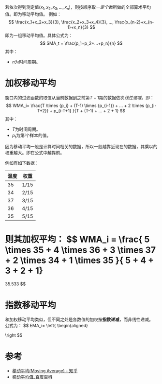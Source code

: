 若依次得到测定值$(x_1, x_2, x_3, ..., x_n)$，则按顺序取*一定个数*所做的全部算术平均值。即为移动平均值。
例如：
$$
\frac{x_1+x_2+x_3}{3}, \frac{x_2+x_3+x_4}{3}, ..., \frac{x_{n-2}+x_{n-1}+x_n}{3}
$$
即为一组移动平均值。具体公式为：
$$
SMA_t = \frac{p_1+p_2+...+p_n}{n}
$$
其中：
- $n$为时间周期。

# 加权移动平均
窗口内的过滤函数的取值从当前数据到之前第$T-1$期的数据依次*线性递减*。即：
$$
WMA_i=
\frac{T \times {p_i} + (T-1) \times {p_{i-1}} + ... + 2 \times {p_{i-T+2}} + p_{i-T+1} }{T + (T-1) + ... + 2 + 1}
$$
其中：
- $T$为时间周期。
- $p_t$为第$i$个样本的值。

因为移动平均一般是计算时间相关的数据，所以一般越靠近现在的数据，其乘以的权重越大。即在公式中越靠前。

例如有如下数据：

| 温度 | 权重 |
| ---- | ---- |
| 35   | 1/15 |
| 34   | 2/15 |
| 37   | 3/15 |
| 36   | 4/15 |
| 35   | 5/15 |

则其加权平均：
$$
WMA_i = \frac{ 5 \times 35 + 4 \times 36 + 3 \times 37 + 2 \times 34 + 1 \times 35 }{ 5 + 4 + 3 + 2 + 1}
=
35.533
$$

# 指数移动平均
和加权移动平均类似，但不同之处是各数值的加权按**指数递减**，而非线性递减。
公式为：
$$
EMA_i=
\left\{
	\begin{aligned}
	
\right
$$


# 参考
- [移动平均(Moving Average) - 知乎](https://zhuanlan.zhihu.com/p/151786842)
- [移动平均值\_百度百科](https://baike.baidu.com/item/%E7%A7%BB%E5%8A%A8%E5%B9%B3%E5%9D%87%E5%80%BC/10533531)